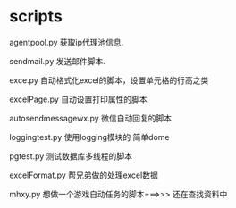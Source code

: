 <!--
 * @Author: xianxiaoyin
 * @LastEditors: xianxiaoyin
 * @Descripttion: 
 * @Date: 2019-07-09 20:47:51
 * @LastEditTime: 2020-11-16 21:22:06
-->
# scripts
agentpool.py  获取ip代理池信息.

sendmail.py   发送邮件脚本.

exce.py       自动格式化excel的脚本，设置单元格的行高之类

excelPage.py   自动设置打印属性的脚本

autosendmessagewx.py  微信自动回复的脚本

loggingtest.py   使用logging模块的 简单dome

pgtest.py  测试数据库多线程的脚本

excelFormat.py  帮兄弟做的处理excel数据 

mhxy.py  想做一个游戏自动任务的脚本===>>> 还在查找资料中